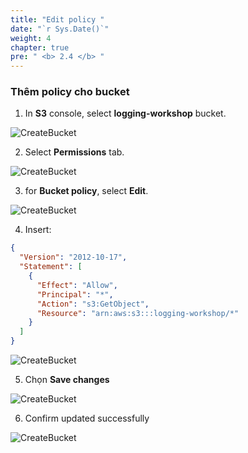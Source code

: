 ```yaml
---
title: "Edit policy "
date: "`r Sys.Date()`"
weight: 4
chapter: true
pre: " <b> 2.4 </b> "
---
```


### Thêm policy cho bucket

1. In **S3** console, select **logging-workshop** bucket.

![CreateBucket](/Workshop-1/images/2.prerequisite/30.png)

2. Select **Permissions** tab.

![CreateBucket](/Workshop-1/images/2.prerequisite/31.png)

3. for **Bucket policy**, select **Edit**.

![CreateBucket](/Workshop-1/images/2.prerequisite/32.png)

4. Insert:

```json
{
  "Version": "2012-10-17",
  "Statement": [
    {
      "Effect": "Allow",
      "Principal": "*",
      "Action": "s3:GetObject",
      "Resource": "arn:aws:s3:::logging-workshop/*"
    }
  ]
}
```

![CreateBucket](/Workshop-1/images/2.prerequisite/33.png)

5. Chọn **Save changes**

![CreateBucket](/Workshop-1/images/2.prerequisite/34.png)

6. Confirm updated successfully

![CreateBucket](/Workshop-1/images/2.prerequisite/35.png)
